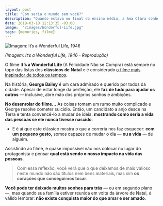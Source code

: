 ```yaml
---
layout: post
title: "Com seria o mundo sem você?"
description: "Quando estava no final do ensino médio, a Ana Clara conheceu o Alexandre. Ela lembra como se fosse ontem."
date: 2018-03-18 12:13:35 -03:00
image:  "/images/Wonderful-Life.jpg"
tags: [memories, filme]
---
```


![Imagem: It’s a Wonderful Life, 1946](https://i1.wp.com/memorias.50x.com.br/images/Wonderful-Life.jpg?resize=400,255)

_(Imagem: It’s a Wonderful Life, 1946 - Reprodução)_

O filme  **It’s a Wonderful Life**  (A Felicidade Não se Compra) está sempre no topo das listas dos  **clássicos de**  **Natal**  e é considerado  [o filme mais inspirador de todos os tempos](https://pt.wikipedia.org/wiki/Lista_dos_filmes_estadunidenses_mais_inspiradores_segundo_o_American_Film_Institute).

Na história,  **George Bailey**  é um cara admirado e querido por todos da cidade. Apesar de estar longe da perfeição, ele  **faz de tudo para ajudar os outros**  — inclusive, abre mão dos próprios sonhos e ambições.

**No desenrolar do filme…**  As coisas tomam um rumo muito complicado e George resolve cometer suicídio. Então, um candidato a anjo desce na Terra e tenta convencê-lo a mudar de ideia,  **mostrando como seria a vida das pessoas se ele nunca tivesse nascido**.

-   E é aí que este clássico mostra o que a correria nos faz esquecer:  **com um pequeno gesto,**  somos capazes de mudar o dia —  **ou a vida**  — de alguém.

Assistindo ao filme, é quase impossível não nos colocar no lugar do protagonista e pensar  **qual está sendo o nosso impacto na vida das pessoas**.

> Com essa reflexão, você verá que o que deixamos de mais valioso neste mundo não são títulos nem bens materiais, mas sim  **os corações que conseguimos tocar**.

**Você pode ter deixado muitos sonhos para trás**  — ou em segundo plano —, mas quando sua família estiver reunida em volta da árvore de Natal, é válido lembrar:  **não existe conquista maior do que amar e ser amado**.
